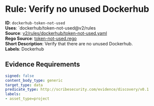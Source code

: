 # Rule: Verify no unused Dockerhub

**ID**: `dockerhub-token-not-used`  
**Uses**: `dockerhub/token-not-used@v2/rules  
**Source**: [v2/rules/dockerhub/token-not-used.yaml](https://github.com/scribe-public/sample-policies/v2/rules/dockerhub/token-not-used.yaml)  
**Rego Source**: [token-not-used.rego](https://github.com/scribe-public/sample-policies/v2/rules/dockerhub/token-not-used.rego)  
**Short Description**: Verify that there are no unused Dockerhub.  
**Labels**: Dockerhub

## Evidence Requirements

```yaml
signed: false
content_body_type: generic
target_type: data
predicate_type: http://scribesecurity.com/evidence/discovery/v0.1
labels:
- asset_type=project
```
